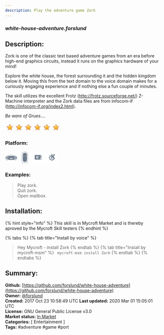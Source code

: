 ```yaml
---
description: Play the adventure game Zork
---
```


### _white-house-adventure.forslund_  
## Description:  
Zork is one of the classic text based adventure games from an era before high-end graphics circuits, instead it runs on the graphics hardware of your mind!

Explore the white house, the forest surrounding it and the hidden kingdom below it. Moving this from the text domain to the voice domain makes for a curiously engaging experience and if nothing else a fun couple of minutes.

The skill utilizes the excellent Frotz (http://frotz.sourceforge.net/) Z-Machine interpreter and the Zork data files are from infocom-if (http://infocom-if.org/index2.html).

*Be ware of Grues....*  
  
![](../.gitbook/assets/star.png)![](../.gitbook/assets/star.png)![](../.gitbook/assets/star.png)![](../.gitbook/assets/star.png)![](../.gitbook/assets/star.png)![](../.gitbook/assets/star.png)  
  
### Platform:  
 ![Mark I](../.gitbook/assets/mark-1-icon.png)  ![Mark II](../.gitbook/assets/mark-2-icon.png)  ![Picroft](../.gitbook/assets/picroft-icon.png)  ![plasmoid](../.gitbook/assets/kde.png)   
### Examples:  
> Play zork.  
> Quit zork.  
> Open mailbox.  
  
## Installation:  
{% hint style="info" %}
This skill is in Mycroft Market and is thereby aproved by the Mycroft Skill testers
{% endhint %}
    
{% tabs %}
{% tab title="Install by voice" %}
> Hey Mycroft - install Zork
{% endtab %}
  {% tab title="Install by mycroft-msm" %}
``` mycroft-msm install Zork```
{% endtab %}
  {% endtabs %}
    
## Summary:  
**Github:** [https://github.com/forslund/white-house-adventure](https://github.com/forslund/white-house-adventure)  
**Owner:** [@forslund](https://github.com/forslund)  
**Created:** 2017 Oct 23 10:58:49 UTC  **Last updated:** 2020 Mar 01 15:05:01 UTC  
**License:** GNU General Public License v3.0  
**Market status:** [In Market](https://market.mycroft.ai/skill/game-zork)  
**Categories:** [ Entertainment ]   
**Tags:** \#adventure \#game \#port   
